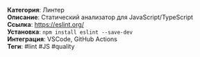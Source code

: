 **Категория**: Линтер  
**Описание**: Статический анализатор для JavaScript/TypeScript  
**Ссылка**: https://eslint.org/  
**Установка**: `npm install eslint --save-dev`  
**Интеграция**: VSCode, GitHub Actions  
**Теги**: #lint #JS #quality

